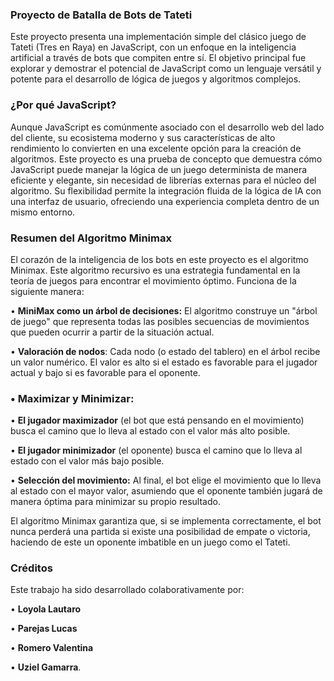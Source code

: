 ### **Proyecto de Batalla de Bots de Tateti**
Este proyecto presenta una implementación simple del clásico juego de Tateti (Tres en Raya) en JavaScript, con un enfoque en la inteligencia artificial a través de bots que compiten entre sí. El objetivo principal fue explorar y demostrar el potencial de JavaScript como un lenguaje versátil y potente para el desarrollo de lógica de juegos y algoritmos complejos.

### **¿Por qué JavaScript?**
Aunque JavaScript es comúnmente asociado con el desarrollo web del lado del cliente, su ecosistema moderno y sus características de alto rendimiento lo convierten en una excelente opción para la creación de algoritmos. Este proyecto es una prueba de concepto que demuestra cómo JavaScript puede manejar la lógica de un juego determinista de manera eficiente y elegante, sin necesidad de librerías externas para el núcleo del algoritmo. Su flexibilidad permite la integración fluida de la lógica de IA con una interfaz de usuario, ofreciendo una experiencia completa dentro de un mismo entorno.

### **Resumen del Algoritmo Minimax**

El corazón de la inteligencia de los bots en este proyecto es el algoritmo Minimax. Este algoritmo recursivo es una estrategia fundamental en la teoría de juegos para encontrar el movimiento óptimo. Funciona de la siguiente manera:

• **MiniMax como un árbol de decisiones:** El algoritmo construye un "árbol de juego" que representa todas las posibles secuencias de movimientos que pueden ocurrir a partir de la situación actual.

• **Valoración de nodos**: Cada nodo (o estado del tablero) en el árbol recibe un valor numérico. El valor es alto si el estado es favorable para el jugador actual y bajo si es favorable para el oponente.

### • Maximizar y Minimizar:

• **El jugador maximizador** (el bot que está pensando en el movimiento) busca el camino que lo lleva al estado con el valor más alto posible.

• **El jugador minimizador** (el oponente) busca el camino que lo lleva al estado con el valor más bajo posible.

• **Selección del movimiento:** Al final, el bot elige el movimiento que lo lleva al estado con el mayor valor, asumiendo que el oponente también jugará de manera óptima para minimizar su propio resultado.

El algoritmo Minimax garantiza que, si se implementa correctamente, el bot nunca perderá una partida si existe una posibilidad de empate o victoria, haciendo de este un oponente imbatible en un juego como el Tateti.

### **Créditos**
Este trabajo ha sido desarrollado colaborativamente por:

• ****Loyola Lautaro****

• **Parejas Lucas**

• **Romero Valentina**

• **Uziel Gamarra**.
